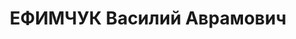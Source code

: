 ---
title: ЕФИМЧУК Василий Аврамович
description: '1899 р., м. Самгородок Вінницької обл., українець, з селян, чл. ВКП(б),
  освіта початкова, працівник політвідділу Сталінської залізниці.

  01.11.1937 р.звинувачений у належності до к/рев. організації, розстріляний 02.11.1937
  р.

  Реабілітований 28.06.1956 р.'
---